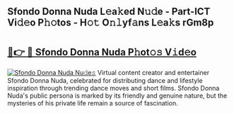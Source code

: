 ## Sfondo Donna Nuda L𝚎a𝚔ed N𝚞𝚍e - Part-lCT Vi𝚍𝚎o P𝚑𝚘tos - H𝚘𝚝 O𝚗𝚕yf𝚊ns L𝚎a𝚔s rGm8p

# <h2><a href="http://kfa7dn.oniu.top/?m=Sfondo+Donna+Nuda">🔗👉 🔴 Sfondo Donna Nuda P𝚑ot𝚘𝚜 V𝚒d𝚎o</a></h2>

[![Sfondo Donna Nuda Nu𝚍e𝚜](https://i.imgur.com/0qMVB7G.gif)](http://kfa7dn.oniu.top/?m=Sfondo+Donna+Nuda)
Virtual content creator and entertainer Sfondo Donna Nuda, celebrated for distributing dance and lifestyle inspiration through trending dance moves and short films. Sfondo Donna Nuda's public persona is marked by its friendly and genuine nature, but the mysteries of his private life remain a source of fascination.  

